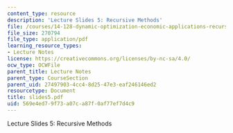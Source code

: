 ```yaml
---
content_type: resource
description: 'Lecture Slides 5: Recursive Methods'
file: /courses/14-128-dynamic-optimization-economic-applications-recursive-methods-spring-2003/569e4ed79f73a07ca87f0af77ef7d4c9_slides5.pdf
file_size: 270794
file_type: application/pdf
learning_resource_types:
- Lecture Notes
license: https://creativecommons.org/licenses/by-nc-sa/4.0/
ocw_type: OCWFile
parent_title: Lecture Notes
parent_type: CourseSection
parent_uid: 27497903-4cc4-8d25-47e3-eaf246146ed2
resourcetype: Document
title: slides5.pdf
uid: 569e4ed7-9f73-a07c-a87f-0af77ef7d4c9
---
```

Lecture Slides 5: Recursive Methods